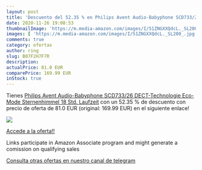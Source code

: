 ```yaml
---
layout: post
title: 'Descuento del 52.35 % en Philips Avent Audio-Babyphone SCD733/26 '
date: 2020-11-26 19:08:53
thumbnailImage: 'https://m.media-amazon.com/images/I/51ZNGXXQdcL._SL200_.jpg'
images: [ 'https://m.media-amazon.com/images/I/51ZNGXXQdcL._SL200_.jpg' ]
comments: true
category: ofertas
author: ring
slug: B07F2H7F7R
description:
actualPrice: 81.0 EUR
comparePrice: 169.99 EUR
inStock: true
---
```


Tienes [Philips Avent Audio-Babyphone SCD733/26  DECT-Technologie  Eco-Mode  Sternenhimmel  18 Std. Laufzeit](https://www.amazon.de/dp/B07F2H7F7R/?tag=tolees0ca-21) con un 52.35 % de descuento con precio de oferta de 81.0 EUR (original: 169.99 EUR) en el siguiente enlace!

[![](https://m.media-amazon.com/images/I/51ZNGXXQdcL._SL200_.jpg)](https://www.amazon.de/dp/B07F2H7F7R/?tag=tolees0ca-21)

[Accede a la oferta!!](https://www.amazon.de/dp/B07F2H7F7R/?tag=tolees0ca-21)

Links participate in Amazon Associate program and might generate a comission on qualifying sales

[Consulta otras ofertas en nuestro canal de telegram](https://t.me/s/ofertas25)
